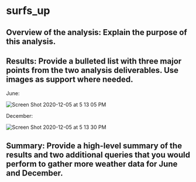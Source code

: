 # surfs_up

## Overview of the analysis: Explain the purpose of this analysis.

## Results: Provide a bulleted list with three major points from the two analysis deliverables. Use images as support where needed.

June:

![Screen Shot 2020-12-05 at 5 13 05 PM](https://user-images.githubusercontent.com/16258584/101269042-bd120f00-372f-11eb-832e-be9a89296941.png)

December:

![Screen Shot 2020-12-05 at 5 13 30 PM](https://user-images.githubusercontent.com/16258584/101269035-9b188c80-372f-11eb-9ff1-cfdc45d3524b.png)

## Summary: Provide a high-level summary of the results and two additional queries that you would perform to gather more weather data for June and December.
